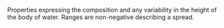 Properties expressing the composition and any variability in the height of the body of water. Ranges are non-negative describing a spread.
